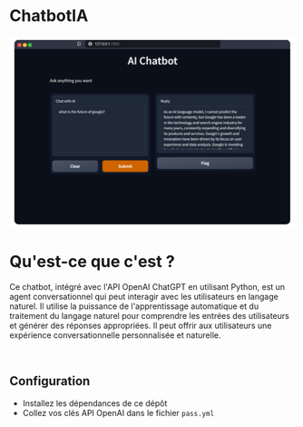 # ChatbotIA

<h4 align="center"> 
<img src="https://github.com/xiaowuc2/ChatGPT-Python-Applications/blob/main/resource/ss4.png" width="850"> </h4>

# Qu'est-ce que c'est ?
Ce chatbot, intégré avec l'API OpenAI ChatGPT en utilisant Python, est un agent conversationnel qui peut interagir avec les utilisateurs en langage naturel. Il utilise la puissance de l'apprentissage automatique et du traitement du langage naturel pour comprendre les entrées des utilisateurs et générer des réponses appropriées. Il peut offrir aux utilisateurs une expérience conversationnelle personnalisée et naturelle.

<br>

## Configuration
- Installez les dépendances de ce dépôt
- Collez vos clés API OpenAI dans le fichier `pass.yml`